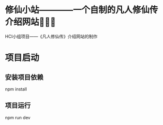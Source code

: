 # 修仙小站————一个自制的凡人修仙传介绍网站🧘🧘🧘
HCI小组项目——《凡人修仙传》介绍网站的制作

# 项目启动
## 安装项目依赖
npm install
## 项目运行
npm run dev
